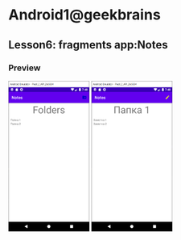 # Android1@geekbrains
## Lesson6: fragments app:Notes
### Preview
<img src="printscreens/lesson6_1.png" width="32%">
<img src="printscreens/lesson6_2.png" width="32%">
